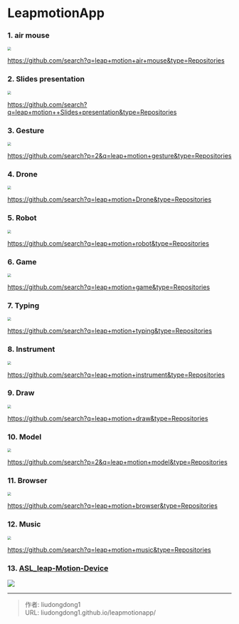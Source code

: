 # LeapmotionApp


### 1. air mouse

<img src="https://gitee.com/github-25970295/blogImage/raw/master/img/airmouse.png" style="zoom: 50%;" />

https://github.com/search?q=leap+motion+air+mouse&type=Repositories

### 2. Slides presentation

<img src="https://gitee.com/github-25970295/blogImage/raw/master/img/slides presentation.png" style="zoom: 50%;" />

https://github.com/search?q=leap+motion++Slides+presentation&type=Repositories

### 3. Gesture 

<img src="https://gitee.com/github-25970295/blogImage/raw/master/img/gesture.png" style="zoom:50%;" />

https://github.com/search?p=2&q=leap+motion+gesture&type=Repositories

### 4. Drone

<img src="https://gitee.com/github-25970295/blogImage/raw/master/img/drone.png" style="zoom:50%;" />

https://github.com/search?q=leap+motion+Drone&type=Repositories

### 5. Robot

<img src="https://gitee.com/github-25970295/blogImage/raw/master/img/robot.png" style="zoom:50%;" />

https://github.com/search?q=leap+motion+robot&type=Repositories

### 6. Game

<img src="https://gitee.com/github-25970295/blogImage/raw/master/img/game.png" style="zoom:50%;" />

https://github.com/search?q=leap+motion+game&type=Repositories

### 7. Typing

<img src="https://gitee.com/github-25970295/blogImage/raw/master/img/typing.png" style="zoom:50%;" />

https://github.com/search?q=leap+motion+typing&type=Repositories

### 8. Instrument

<img src="https://gitee.com/github-25970295/blogImage/raw/master/img/instrument.png" style="zoom:50%;" />

https://github.com/search?q=leap+motion+instrument&type=Repositories

### 9. Draw

<img src="https://gitee.com/github-25970295/blogImage/raw/master/img/draw.png" style="zoom:50%;" />

https://github.com/search?q=leap+motion+draw&type=Repositories

### 10. Model

<img src="https://gitee.com/github-25970295/blogImage/raw/master/img/model.png" style="zoom:50%;" />

https://github.com/search?p=2&q=leap+motion+model&type=Repositories

### 11. Browser

<img src="https://gitee.com/github-25970295/blogImage/raw/master/img/browser.png" style="zoom:50%;" />

https://github.com/search?q=leap+motion+browser&type=Repositories

### 12. Music

<img src="https://gitee.com/github-25970295/blogImage/raw/master/img/music.png" style="zoom:50%;" />

https://github.com/search?q=leap+motion+music&type=Repositories

### 13.  [ASL_leap-Motion-Device](https://github.com/maxwellpeck/ASL-Leap-Motion-Device-Teacher)

![](https://gitee.com/github-25970295/blogImage/raw/master/img/image-20210301203349876.png)

---

> 作者: liudongdong1  
> URL: liudongdong1.github.io/leapmotionapp/  

